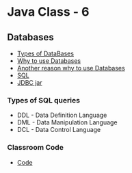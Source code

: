 # Java Class - 6

## Databases

- [Types of DataBases](https://www.tutorialspoint.com/Types-of-databases)
- [Why to use Databases](https://www.softwaretestingclass.com/what-is-database-and-why-do-we-need-them/)
- [Another reason why to use Databases](https://softwareengineering.stackexchange.com/questions/190482/why-use-a-database-instead-of-just-saving-your-data-to-disk)
- [SQL](https://www.w3schools.com/sql/)
- [JDBC jar](http://www.java2s.com/Code/JarDownload/com.mysql/com.mysql.jdbc_5.1.5.jar.zip)

### Types of SQL queries

* DDL - Data Definition Language
* DML - Data Manipulation Language
* DCL - Data Control Language

### Classroom Code
 - [Code](https://github.com/CC-MNNIT/2019-20-Classes/tree/master/Java/2019_09_07_Java-Class-6/Code/DataBaseExample)
